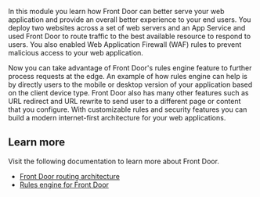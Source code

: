 In this module you learn how Front Door can better serve your web application and provide an overall better experience to your end users. You deploy two websites across a set of web servers and an App Service and used Front Door to route traffic to the best available resource to respond to users. You also enabled Web Application Firewall (WAF) rules to prevent malicious access to your web application. 

Now you can take advantage of Front Door's rules engine feature to further process requests at the edge. An example of how rules engine can help is by directly users to the mobile or desktop version of your application based on the client device type. Front Door also has many other features such as URL redirect and URL rewrite to send user to a different page or content that you configure. With customizable rules and security features you can build a modern internet-first architecture for your web applications.

## Learn more

Visit the following documentation to learn more about Front Door.

* [Front Door routing architecture](/azure/frontdoor/front-door-routing-architecture?pivots=front-door-standard-premium)
* [Rules engine for Front Door](/azure/frontdoor/front-door-rules-engine?pivots=front-door-standard-premium)
